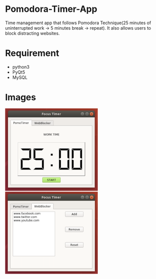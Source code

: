 # Pomodora-Timer-App
Time management app that follows Pomodora Technique(25 minutes of uninterrupted work -> 5 minutes break -> repeat). It also allows users to block distracting websites. 

# Requirement
* python3
* PyQt5
* MySQL

# Images
<img src="images/TomatoTimer.png" width = "300"> <img src="images/WebBlocker.png" width = "300">
